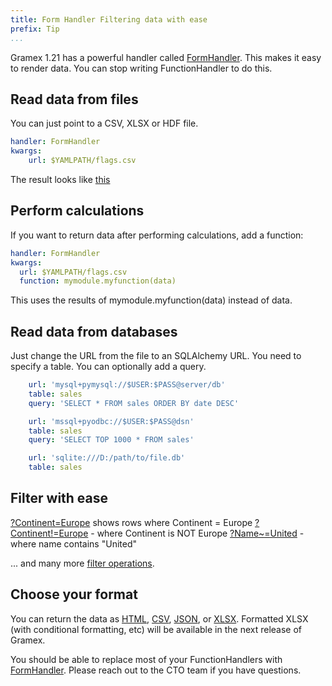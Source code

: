 ```yaml
---
title: Form Handler Filtering data with ease
prefix: Tip
...
```


Gramex 1.21 has a powerful handler called [FormHandler](../formhandler/). This makes it easy to render data. You can stop writing FunctionHandler to do this.

## Read data from files

You can just point to a CSV, XLSX or HDF file.

```yaml
handler: FormHandler
kwargs:
    url: $YAMLPATH/flags.csv
```

The result looks like [this](../formhandler/flags)

## Perform calculations

If you want to return data after performing calculations, add a function:

```yaml
handler: FormHandler
kwargs:
  url: $YAMLPATH/flags.csv
  function: mymodule.myfunction(data)
```

This uses the results of mymodule.myfunction(data) instead of data.

## Read data from databases

Just change the URL from the file to an SQLAlchemy URL. You need to specify a table. You can optionally add a query.

```yaml
    url: 'mysql+pymysql://$USER:$PASS@server/db'
    table: sales
    query: 'SELECT * FROM sales ORDER BY date DESC'

    url: 'mssql+pyodbc://$USER:$PASS@dsn'
    table: sales
    query: 'SELECT TOP 1000 * FROM sales'

    url: 'sqlite:///D:/path/to/file.db'
    table: sales
```

## Filter with ease

[?Continent=Europe](../formhandler/flags?Continent=Europe&_format=html) shows rows where Continent = Europe
[?Continent!=Europe](../formhandler/flags?Continent!=Europe&_format=html) - where Continent is NOT Europe
[?Name~=United](../formhandler/flags?Name~=United&_format=html) - where name contains "United"

... and many more [filter operations](../formhandler/#formhandler-filters).

## Choose your format

You can return the data as [HTML](../formhandler/flags?_format=html), [CSV](../formhandler/flags?_format=csv), [JSON](../formhandler/flags?_format=json), or [XLSX](../formhandler/flags?_format=xlsx). Formatted XLSX (with conditional formatting, etc) will be available in the next release of Gramex.

You should be able to replace most of your FunctionHandlers with [FormHandler](../formhandler/). Please reach out to the CTO team if you have questions.

